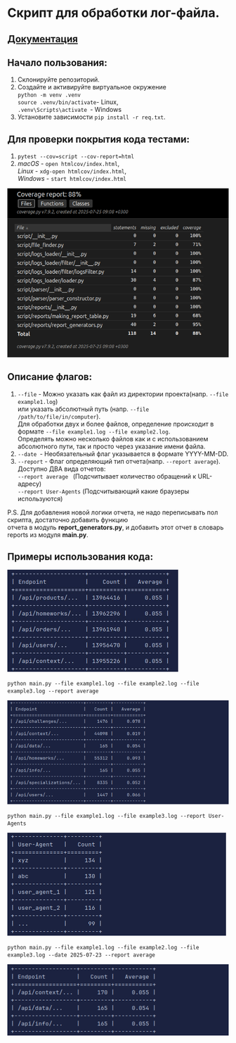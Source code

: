 # Cкрипт для обработки лог-файла.

## [Документация](DOCS.md)

## Начало пользования:
1. Склонируйте репозиторий.
2. Создайте и активируйте виртуальное окружение \
`python -m venv .venv`\
`source .venv/bin/activate`- Linux, \
`.venv\Scripts\activate `- Windows
3. Установите зависимости `pip install -r req.txt`.

## Для проверки покрытия кода тестами:
1. `pytest --cov=script --cov-report=html`
2. _macOS_ - `open htmlcov/index.html`,\
   _Linux_ - `xdg-open htmlcov/index.html`,\
   _Windows_ - `start htmlcov/index.html`


![img5.png](github_media/img5.png)

## Описание флагов:
1. `--file` - Можно указать как файл из директории проекта(напр. `--file example1.log`) \
или указать абсолютный путь (напр. `--file /path/to/file/in/computer`). \
Для обработки двух и более файлов, определение происходит в формате `--file example1.log --file example2.log`. \
Определять можно несколько файлов как и с использованием абсолютного пути, так и просто через указание имени файла.
2. `--date `- Необязательный флаг указывается в формате YYYY-MM-DD.
3. `--report` - Флаг определяющий тип отчета(напр. `--report average`). \
Доступно ДВА вида отчетов: \
`--report average ` (Подсчитывает количество обращений к URL-адресу)\
`--report User-Agents` (Подсчитывающий какие браузеры используются)

P.S. Для добавления новой логики отчета, не надо переписывать пол скрипта, достаточно добавить функцию \
отчета в модуль **report_generators.py**, и добавить этот отчет в словарь reports из модуля **main.py**.

## Примеры использования кода:

![img.png](github_media/img6.png)

`python main.py --file example1.log --file example2.log --file example3.log --report average`

![img.png](github_media/img.png)

`python main.py --file example1.log --file example3.log --report User-Agents`

![img_1.png](github_media/img_1.png)

`python main.py --file example1.log --file example2.log --file example3.log --date 2025-07-23 --report average`

![img_2.png](github_media/img_2.png)
